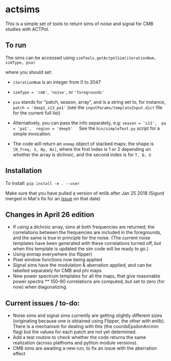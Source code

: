 # actsims

This is a simple set of tools to return sims of noise and signal for CMB studies with ACTPol.


## To run
The sims can be accessed using `simTools.getActpolSim(iterationNum, simType, psa)`

where you should set:
* `iterationNum` is an integer from 0 to 2047 
* `simType = 'cmb'`,  `'noise'`, or `'foregrounds'`
* `psa` stands for "patch, season, array", and is a string set to, for instance,  `patch = 'deep1_s13_pa1'` (see the `inputParams/templateInput.dict` file for the current full list)
* Alternatively, you can pass the info separately, e.g:
    `season = 's13', 
    pa = 'pa1', 
    region = 'deep5'`
    
    See the `bin/simpleTest.py` script for a simple invocation.

* The code will return an `enmap` object of stacked maps; the shape is `[N_freq, 3, Ny, Nx]`, where the first index is 1 or 2 depending on whether the array is dichroic, and the second index is for `T, Q, U`


## Installation
To install: `pip install -e . --user`

Make sure that you have pulled a version of enlib after Jan 25 2018 (Sigurd merged in Mat's fix for an [issue](https://github.com/amaurea/enlib/issues/34) on that date)

## Changes in April 26 edition
* If using a dichroic array, sims at both frequencies are returned; the correlations between the frequencies are included in  the foregrounds, and the same is true in principle for the noise.  (The current noise templates have been generated with these correlations turned off, but when this template is updated the sim code will be ready to go.)
* Using enmap everywhere (no flipper)
* Pixel window functions now being applied
* Signal sims have the modulation & aberration applied, and can be labelled separately for CMB and phi maps 
* New power spectrum templates for all the maps, that give reasonable power spectra
** 150-90 correlations are computed, but set to zero (for now) when diagonalizing.  

## Current issues / to-do:
* Noise sims and signal sims currently are getting slightly different sizes (originating because one is obtained using Flipper, the other with enlib).  There is a mechanism for dealing with this (the coordsEpsilonArcmin flag) but the values for each patch are not yet determined.
* Add a test routine to check whether the code returns the same realization (across platfroms and python module versions).
* CMB sims are awaiting a new run, to fix an issue with the aberration effect

